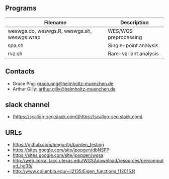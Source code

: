 ## Programs

Filename | Description
---------|------------
weswgs.do, weswgs.R, weswgs.sh, weswgs.wrap | WES/WGS preprocessing
spa.sh | Single-point analysis
rva.sh | Rare-variant analysis

## Contacts

* Grace Png: grace.png@helmholtz-muenchen.de
* Arthur Gilly: arthur.gilly@helmholtz-muenchen.de

## slack channel

* [https://scallop-seq.slack.com](https://scallop-seq.slack.com)

## URLs

* https://github.com/hmgu-itg/burden_testing
* https://sites.google.com/site/jpopgen/dbNSFP
* https://sites.google.com/site/jpopgen/wgsa
* http://web.corral.tacc.utexas.edu/WGSAdownload/resources/precomputed_hg38/
* http://www.columbia.edu/~ii2135/Eigen_functions_112015.R
